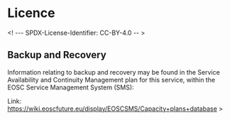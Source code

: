 # Licence

<! --- SPDX-License-Identifier: CC-BY-4.0  -- >

## Backup and Recovery

Information relating to backup and recovery may be found in the Service Availability and Continuity Management plan for this service,  within the EOSC Service Management System (SMS):

Link:  <https://wiki.eoscfuture.eu/display/EOSCSMS/Capacity+plans+database> >
